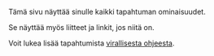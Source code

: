 Tämä sivu näyttää sinulle kaikki tapahtuman ominaisuudet.

Se näyttää myös liitteet ja linkit, jos niitä on.

Voit lukea lisää tapahtumista [virallisesta ohjeesta](https://docs.firefly-iii.org/concepts/transactions).